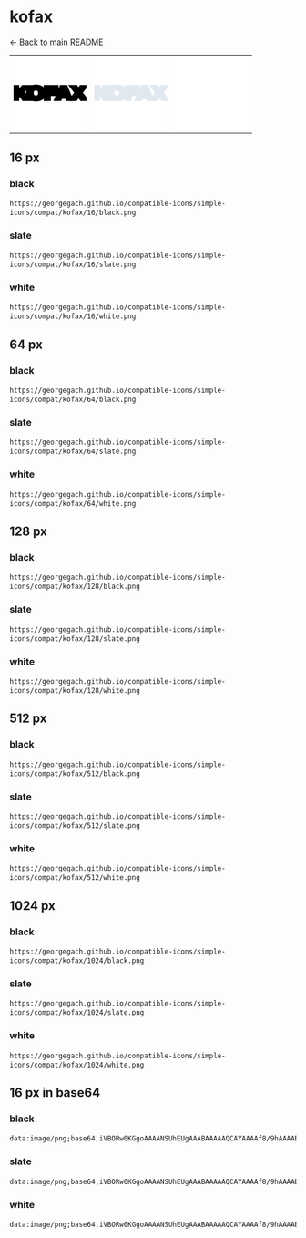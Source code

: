 # kofax

[← Back to main README](../../README.md)

<table><tr>
  <td><img src="./128/black.png" width="128" alt="kofax black icon" /></td>
  <td><img src="./128/slate.png" width="128" alt="kofax slate icon" /></td>
  <td><img src="./128/white.png" width="128" alt="kofax white icon" /></td>
</tr></table>

## 16 px

### black
```
https://georgegach.github.io/compatible-icons/simple-icons/compat/kofax/16/black.png
```

### slate
```
https://georgegach.github.io/compatible-icons/simple-icons/compat/kofax/16/slate.png
```

### white
```
https://georgegach.github.io/compatible-icons/simple-icons/compat/kofax/16/white.png
```

## 64 px

### black
```
https://georgegach.github.io/compatible-icons/simple-icons/compat/kofax/64/black.png
```

### slate
```
https://georgegach.github.io/compatible-icons/simple-icons/compat/kofax/64/slate.png
```

### white
```
https://georgegach.github.io/compatible-icons/simple-icons/compat/kofax/64/white.png
```

## 128 px

### black
```
https://georgegach.github.io/compatible-icons/simple-icons/compat/kofax/128/black.png
```

### slate
```
https://georgegach.github.io/compatible-icons/simple-icons/compat/kofax/128/slate.png
```

### white
```
https://georgegach.github.io/compatible-icons/simple-icons/compat/kofax/128/white.png
```

## 512 px

### black
```
https://georgegach.github.io/compatible-icons/simple-icons/compat/kofax/512/black.png
```

### slate
```
https://georgegach.github.io/compatible-icons/simple-icons/compat/kofax/512/slate.png
```

### white
```
https://georgegach.github.io/compatible-icons/simple-icons/compat/kofax/512/white.png
```

## 1024 px

### black
```
https://georgegach.github.io/compatible-icons/simple-icons/compat/kofax/1024/black.png
```

### slate
```
https://georgegach.github.io/compatible-icons/simple-icons/compat/kofax/1024/slate.png
```

### white
```
https://georgegach.github.io/compatible-icons/simple-icons/compat/kofax/1024/white.png
```

## 16 px in base64

### black
```
data:image/png;base64,iVBORw0KGgoAAAANSUhEUgAAABAAAAAQCAYAAAAf8/9hAAAABmJLR0QA/wD/AP+gvaeTAAAAjklEQVQ4je3PMQ4BYRBA4c8iolRupeMESh03cATlHsUx9Co6hQNQoNZJCJUQuxtB80vEBbbxkqleZvKGP8VTwhpz9HBBjBQLdBHhgCqeWKKPLdrwwA17nMPBHU7I8QqTIkMSXIZxFCpy1H7KhMUNrl8uQSW4uIwBRmjhiAbumKGOITqYYoVmKJ18XvhTNG+s8CQTe0xO3wAAAABJRU5ErkJggg==
```

### slate
```
data:image/png;base64,iVBORw0KGgoAAAANSUhEUgAAABAAAAAQCAYAAAAf8/9hAAAABmJLR0QA/wD/AP+gvaeTAAAAvElEQVQ4je3QMS4DcBzF8e/70XQpYuwJnMLGSay2zuIewgl6BoMDWKpYJMJQ3dqIiAr/r0FHsy79TG97Lw/WVi9PL7NRUpfYDhJeJX3lI+RK2n5SFZw200m1hlwDh5Cxupfn6fwLXABzTJcwIfSQLZOdaGfZtUDTyGCjOFW2E4YViOQT0iXLXe03RQRvwDcAgeCxuAmK9qvprZUTcBLyAPSM75UMod1jHUHuiBcpzoPfaT4Gz5Ddfz997Q8/FeZZyj5o6UIAAAAASUVORK5CYII=
```

### white
```
data:image/png;base64,iVBORw0KGgoAAAANSUhEUgAAABAAAAAQCAYAAAAf8/9hAAAABmJLR0QA/wD/AP+gvaeTAAAAnElEQVQ4je3QP46BcRDG8c8rRLPoJO8J3EFWouAoq9I5gEts5QrOoJAoV4MziFJE1p+In2ZWtArZxreZZJ55JvMMb/6fLKW0wAQd7JDjiClaKGCDEq6Yo4sVGllK6YITtihjjQ9UUAujmMkwwBBVjAvRPIf5flnUhCX2D1ofxdDyvwgj9PCLOg4RoYkvfOMnFrTjmhk+n3zZm5dwAwHYJo7I8QDpAAAAAElFTkSuQmCC
```

